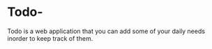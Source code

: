 # Todo-
Todo is a web application that you can add some of your daily needs inorder to keep track of them.
